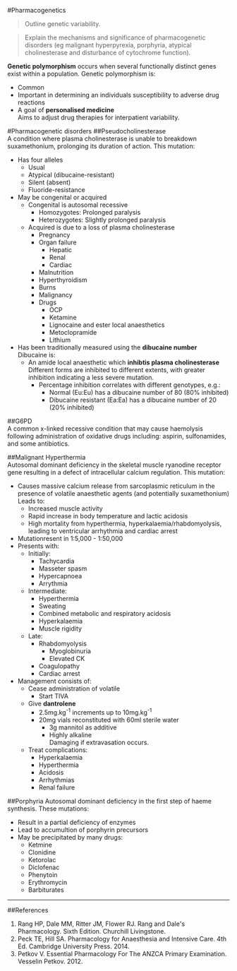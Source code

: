 #Pharmacogenetics
> Outline genetic variability.

<!--></!-->

> Explain the mechanisms and significance of pharmacogenetic disorders
(eg malignant hyperpyrexia, porphyria, atypical cholinesterase and disturbance of cytochrome function).

**Genetic polymorphism** occurs when several functionally distinct genes exist within a population. Genetic polymorphism is:
* Common
* Important in determining an individuals susceptibility to adverse drug reactions
* A goal of **personalised medicine**  
Aims to adjust drug therapies for interpatient variability.


#Pharmacogenetic disorders
##Pseudocholinesterase  
A condition where plasma cholinesterase is unable to breakdown suxamethonium, prolonging its duration of action. This mutation:
* Has four alleles
  * Usual
  * Atypical (dibucaine-resistant)
  * Silent (absent)
  * Fluoride-resistance
* May be congenital or acquired
  * Congenital is autosomal recessive
    * Homozygotes: Prolonged paralysis
    * Heterozygotes: Slightly prolonged paralysis
  * Acquired is due to a loss of plasma cholinesterase
    * Pregnancy
    * Organ failure
      * Hepatic
      * Renal
      * Cardiac
    * Malnutrition
    * Hyperthyroidism
    * Burns
    * Malignancy
    * Drugs
      * OCP
      * Ketamine
      * Lignocaine and ester local anaesthetics
      * Metoclopramide
      * Lithium
* Has been traditionally measured using the **dibucaine number**  
Dibucaine is:
  * An amide local anaesthetic which **inhibtis plasma cholinesterase**  
  Different forms are inhibited to different extents, with greater inhibition indicating a less severe mutation.
    * Percentage inhibition correlates with different genotypes, e.g.:
      * Normal (Eu:Eu) has a dibucaine number of 80 (80% inhibited)
      * Dibucaine resistant (Ea:Ea) has a dibucaine number of 20 (20% inhibited)
      
##G6PD  
A common x-linked recessive condition that may cause haemolysis following administration of oxidative drugs including: aspirin, sulfonamides, and some antibiotics.

##Malignant Hyperthermia  
Autosomal dominant deficiency in the skeletal muscle ryanodine receptor gene resulting in a defect of intracellular calcium regulation. This mutation:
* Causes massive calcium release from sarcoplasmic reticulum in the presence of volatile anaesthetic agents (and potentially suxamethonium)  
Leads to:
  * Increased muscle activity
  * Rapid increase in body temperature and lactic acidosis
  * High mortality from hyperthermia, hyperkalaemia/rhabdomyolysis, leading to ventricular arrhythmia and cardiac arrest
* Mutationresent in 1:5,000 - 1:50,000
* Presents with:
  * Initially:
    * Tachycardia
    * Masseter spasm
    * Hypercapnoea
    * Arrythmia
  * Intermediate:
    * Hyperthermia
    * Sweating
    * Combined metabolic and respiratory acidosis
    * Hyperkalaemia
    * Muscle rigidity
  * Late:
    * Rhabdomyolysis
      * Myoglobinuria
      * Elevated CK
    * Coagulopathy
    * Cardiac arrest
* Management consists of:
  * Cease administration of volatile
    * Start TIVA
  * Give **dantrolene**
    * 2.5mg.kg<sup>-1</sup> increments up to 10mg.kg<sup>-1</sup>
    * 20mg vials reconstituted with 60ml sterile water
      * 3g mannitol as additive
      * Highly alkaline  
      Damaging if extravasation occurs.
  * Treat complications:
    * Hyperkalaemia
    * Hyperthermia
    * Acidosis
    * Arrhythmias
    * Renal failure

##Porphyria
Autosomal dominant deficiency in the first step of haeme synthesis. These mutations:
* Result in a partial deficiency of enzymes
* Lead to accumultion of porphyrin precursors
* May be precipitated by many drugs:
  * Ketmine
  * Clonidine
  * Ketorolac
  * Diclofenac
  * Phenytoin
  * Erythromycin
  * Barbiturates

---
##References
1. Rang HP, Dale MM, Ritter JM, Flower RJ. Rang and Dale's Pharmacology. Sixth Edition. Churchill Livingstone.
2. Peck TE, Hill SA. Pharmacology for Anaesthesia and Intensive Care. 4th Ed. Cambridge University Press. 2014.  
3. Petkov V. Essential Pharmacology For The ANZCA Primary Examination. Vesselin Petkov. 2012.